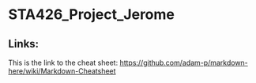 # STA426_Project_Jerome

## Links: 
This is the link to the cheat sheet:
https://github.com/adam-p/markdown-here/wiki/Markdown-Cheatsheet

